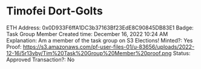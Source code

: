 # Timofei Dort-Golts

ETH Address: 0x0D933F6ffA1DC3b37163Bf23EdE8C90845DB83E1
Badge: Task Group Member
Created time: December 16, 2022 10:24 AM
Explanation: Am a member of the task group on S3 Elections!
Minted?: Yes
Proof: https://s3.amazonaws.com/pf-user-files-01/u-83656/uploads/2022-12-16/5r13vby/Tim%20Task%20Group%20Member%20proof.png
Status: Approved
Transaction?: No
